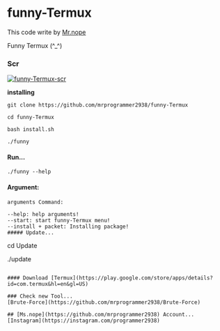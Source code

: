 # funny-Termux

This code write by [Mr.nope](https://github.com/mrprogrammer2938)

Funny Termux (^_^)

### Scr
[![funny-Termux-scr](https://user-images.githubusercontent.com/78996423/118414227-9a116100-b6b8-11eb-8074-5289641d3c38.jpeg)](https://github.com/mrprogrammer2938/funny-Termux)

**installing**
```
git clone https://github.com/mrprogrammer2938/funny-Termux

cd funny-Termux

bash install.sh

./funny
```

#### Run...
```
./funny --help
```

#### Argument:
```
arguments Command:

--help: help arguments!
--start: start funny-Termux menu!
--install + packet: Installing package!
##### Update...
```

cd Update

./update
```

#### Download [Termux](https://play.google.com/store/apps/details?id=com.termux&hl=en&gl=US)

### Check new Tool...
[Brute-Force](https://github.com/mrprogrammer2938/Brute-Force)

## [Ms.nope](https://github.com/mrprogrammer2938) Account...
[Instagram](https://instagram.com/programmer2938)


